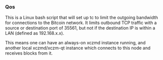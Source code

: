 ### Qos ###

This is a Linux bash script that will set up tc to limit the outgoing bandwidth for connections to the Bitcoin network. It limits outbound TCP traffic with a source or destination port of 35561, but not if the destination IP is within a LAN (defined as 192.168.x.x).

This means one can have an always-on xczmd instance running, and another local xczmd/xczm-qt instance which connects to this node and receives blocks from it.
